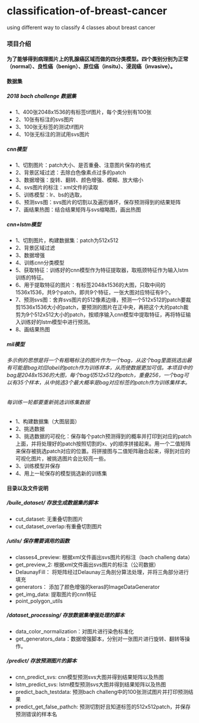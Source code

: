 # classification-of-breast-cancer
using different way to classify 4 classes about breast cancer
### 项目介绍
####  为了能够得到病理图片上的乳腺癌区域而做的四分类模型。四个类别分别为正常（normal）、良性癌（benign）、原位癌（insitu）、浸润癌（invasive）。

#### 数据集
##### 2018 bach challenge 数据集
- 1、400张2048x1536的有标签tif图片，每个类分别有100张
- 2、10张有标注的svs图片
- 3、100张无标签的测试tif图片
- 4、10张无标注的测试用svs图片

##### cnn模型
- 1、切割图片：patch大小、是否重叠、注意图片保存的格式
- 2、背景区域过滤：去除白色像素点过多的patch
- 3、数据增强：旋转、翻转、颜色增强、模糊、放大缩小
- 4、svs图片的标注：xml文件的读取
- 5、训练模型：lr、bs的选取，
- 6、预测svs图：svs图片的切割以及遍历循环，保存预测得到的结果矩阵
- 7、画结果热图：结合结果矩阵与svs缩略图，画出热图

##### cnn+lstm模型
- 1、切割图片，构建数据集：patch为512x512
- 2、背景区域过滤
- 3、数据增强
- 4、训练cnn分类模型
- 5、获取特征：训练好的cnn模型作为特征提取器，取瓶颈特征作为输入lstm训练的特征。
- 6、用于提取特征的图片：有标签2048x1536的大图，只取中间的1536x1536，共9个patch，即共9个特征，一张大图对应特征有9个。
- 7、预测svs图：舍弃svs图片的512像素边缘，预测一个512x512的patch要裁剪1536x1536大小的patch，要预测的图片在正中央，再把这个大的patch裁剪为9个512x512大小的patch，按顺序输入cnn模型中提取特征，再将特征输入训练好的lstm模型中进行预测。
- 8、画结果热图

##### mil模型
###### 多示例的思想是将一个有粗略标注的图片作为一个bag，从这个bag里面挑选出最有可能是bag对应label的patch作为训练样本，从而使数据更加可信。本项目中的bag是2048x1536的大图，每个bag切512x512的patch，重叠256，一个bag可以有35个样本，从中挑选3个最大概率是bag对应标签的patch作为训练集样本。
###### 每训练一轮都要重新挑选训练集数据
- 1、构建数据集（大图层面）
- 2、挑选数据
- 3、挑选数据的可视化：保存每个patch预测得到的概率并打印到对应的patch上面，并将处理好的patch按照切割的x、y的顺序拼接起来。用一个二值矩阵来保存被挑选patch对应的位置。将拼接图与二值矩阵融合起来，得到对应的可视化图片，被挑选图片会比较亮一些。
- 3、训练模型并保存
- 4、用上一轮保存的模型挑选新的训练集


#### 目录以及文件说明
##### /buile_dataset/ 存放生成数据集的脚本
- cut_dataset: 无重叠切割图片
- cut_dataset_overlap:有重叠切割图片

##### /utils/ 保存需要调用的函数
- classes4_preview: 根据xml文件画出svs图片的标注（bach challeng data）
- get_preview_2: 根据xml文件画出svs图片的标注（公司数据）
- DelaunayFill：
将矩阵经过Delaunay三角剖分算法处理，并将三角部分进行填充
- generators： 添加了颜色增强的keras的ImageDataGenerator
- get_img_data: 提取图片的cnn特征
- point_polygon_utils

##### /dataset_processing/ 存放数据集增强处理的脚本
- data_color_normalization：对图片进行染色标准化
- get_generators_data：数据增强脚本，分别对一张图片进行旋转、翻转等操作。

##### /predict/ 存放预测图片的脚本
- cnn_predict_svs: cnn模型预测svs大图并得到结果矩阵以及热图
- lstm_predict_svs: lstm模型预测svs大图并得到结果矩阵以及热图
- predict_bach_testdata: 预测bach challeng中的100张测试图片并打印预测结果
- predict_get_false_pathch: 预测切割好且知道标签的512x512patch，并保存预测错误的样本名
